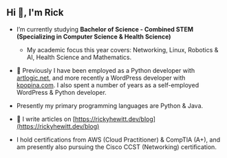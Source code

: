 <h2>Hi 👋, I'm Rick</h2>

- I’m currently studying **Bachelor of Science - Combined STEM (Specializing in Computer Science & Health Science)**
    - My academic focus this year covers: Networking, Linux, Robotics & AI, Health Science and Mathematics.

- 💼 Previously I have been employed as a Python developer with [artlogic.net](https://artlogic.net), and more recently a WordPress developer with [kpopina.com](https://kpopina.com). I also spent a number of years as a self-employed WordPress & Python developer.

- Presently my primary programming languages are Python & Java.

- 📝 I write articles on [https://rickyhewitt.dev/blog](https://rickyhewitt.dev/blog)

- I hold certifications from AWS (Cloud Practitioner) & CompTIA (A+), and am presently also pursuing the Cisco CCST (Networking) certification.
